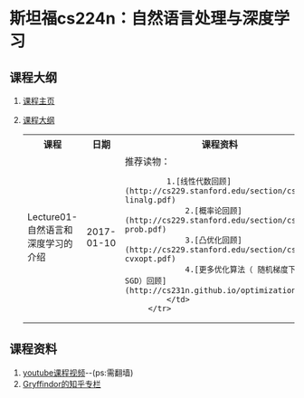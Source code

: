 # 斯坦福cs224n：自然语言处理与深度学习
##  课程大纲
1. [课程主页](https://web.stanford.edu/class/cs224n/index.html)
2. [课程大纲](https://web.stanford.edu/class/cs224n/syllabus.html)
	 <table>
			<tr>
				<th>课程</th>
				<th>日期</th>
				<th>课程资料</th>
			</tr>
			<tr>
				<td>Lecture01-自然语言和深度学习的介绍</td>
				<td>2017-01-10</td>
				<td>
				推荐读物：</br>
				
				1.[线性代数回顾](http://cs229.stanford.edu/section/cs229-linalg.pdf)
					2.[概率论回顾](http://cs229.stanford.edu/section/cs229-prob.pdf)
					3.[凸优化回顾](http://cs229.stanford.edu/section/cs229-cvxopt.pdf)
					4.[更多优化算法（ 随机梯度下降法SGD）回顾](http://cs231n.github.io/optimization-1/)
				</td>
			</tr>
	</table>
## 课程资料
1. [youtube课程视频](https://www.youtube.com/channel/UCdKG2JnvPu6mY1NDXYFfN0g)--(ps:需翻墙)
2. [Gryffindor的知乎专栏](https://zhuanlan.zhihu.com/blueblood)
